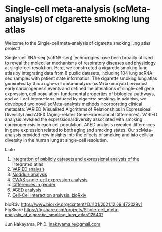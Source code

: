 # Single-cell meta-analysis (scMeta-analysis) of cigarette smoking lung atlas
 
Welcome to the Single-cell meta-analysis of cigarette smoking lung atlas project! 

Single-cell RNA-seq (scRNA-seq) technologies have been broadly utilized to reveal the molecular mechanisms of respiratory diseases and physiology at single-cell resolution. Here, we constructed a cigarette smoking lung atlas by integrating data from 8 public datasets, including 104 lung scRNA-seq samples with patient state information. The cigarette smoking lung atlas generated by this single-cell meta-analysis (scMeta-analysis) revealed early carcinogenesis events and defined the alterations of single-cell gene expression, cell population, fundamental properties of biological pathways, and cell–cell interactions induced by cigarette smoking. In addition, we developed two novel scMeta-analysis methods incorporating clinical metadata: VARIED (Visualized Algorithms of Relationships In Expressional Diversity) and AGED (Aging-related Gene Expressional Differences). VARIED analysis revealed the expressional diversity associated with smoking carcinogenesis in each cell population. AGED analysis revealed differences in gene expression related to both aging and smoking states. Our scMeta-analysis provided new insights into the effects of smoking and into cellular diversity in the human lung at single-cell resolution.

Links
1. [Integration of publicly datasets and expressional analysis of the integrated atlas](https://github.com/JunNakayama/scMeta-analysis-of-cigarette-smoking/blob/main/Integration.R)
2. [VARIED analysis](https://github.com/JunNakayama/scMeta-analysis-of-cigarette-smoking/blob/main/VARIED.R)
3. [Moddule analysis](https://github.com/JunNakayama/scMeta-analysis-of-cigarette-smoking/blob/main/Module%20analysis.R)
4. [GWAS single-cell expression analysis](https://github.com/JunNakayama/scMeta-analysis-of-cigarette-smoking/blob/main/GWAS.R)
5. [Differences in gender](https://github.com/JunNakayama/scMeta-analysis-of-cigarette-smoking/blob/main/GENDER.R)
6. [AGED analysis](https://github.com/JunNakayama/scMeta-analysis-of-cigarette-smoking/blob/main/GENDER.R)
7. [Cell-Cell interaction analysis, bioRxiv](https://github.com/JunNakayama/scMeta-analysis-of-cigarette-smoking/blob/main/CCI.R)

bioRxiv https://www.biorxiv.org/content/10.1101/2021.12.09.472029v1
FigShare https://figshare.com/projects/Single-cell_meta-analysis_of_cigarette_smoking_lung_atlas/175497

Jun Nakayama, Ph.D.
jnakayama.re@gmail.com



